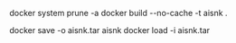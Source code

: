 docker system prune -a
docker build --no-cache -t aisnk .

docker save -o aisnk.tar aisnk
docker load -i aisnk.tar
